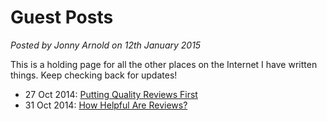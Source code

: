 # Guest Posts

*Posted by Jonny Arnold on 12th January 2015*

This is a holding page for all the other places on the Internet I have written things. Keep checking back for updates!

* 27 Oct 2014: [Putting Quality Reviews First](http://reevoo.github.io/blog/2014/10/27/quality-reviews/)
* 31 Oct 2014: [How Helpful Are Reviews?](http://reevoo.github.io/blog/2014/10/31/helpful-reviews/)